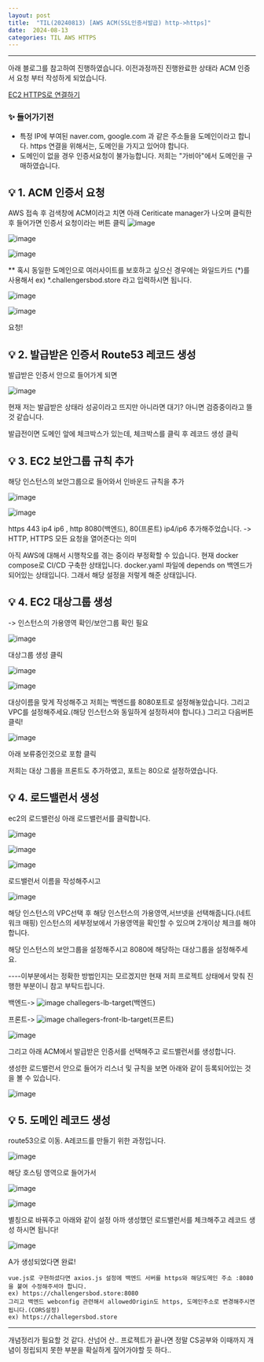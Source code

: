 ```yaml
---
layout: post
title:  "TIL(20240813) [AWS ACM(SSL인증서발급) http->https]"
date:  2024-08-13
categories: TIL AWS HTTPS
---
```


----------------------------------------------------------------------------


아래 블로그를 참고하여 진행하였습니다.
이전과정까진 진행완료한 상태라 ACM 인증서 요청 부터 작성하게 되었습니다. 

[EC2 HTTPS로 연결하기](https://woojin.tistory.com/m/93)

### ✨ 들어가기전
- 특정 IP에 부여된 naver.com, google.com 과 같은 주소들을 도메인이라고 합니다. https 연결을 위해서는, 도메인을 가지고 있어야 합니다.
- 도메인이 없을 경우 인증서요청이 불가능합니다. 저희는 "가비아"에서 도메인을 구매하였습니다. 


## 💡 1. ACM 인증서 요청

AWS 접속 후 검색창에 ACM이라고 치면 아래 Ceriticate manager가 나오며 클릭한 후 들어가면 인증서 요청이라는 버튼 클릭 
![image](https://github.com/user-attachments/assets/c60fe074-1dd4-43bd-9db2-b70d26cea04e)

![image](https://github.com/user-attachments/assets/a464a2e3-edca-4c1d-849e-408f5fce1f48)

![image](https://github.com/user-attachments/assets/7595b6a2-6fc6-45b4-aedc-bba4a27b9c67)

** 혹시 동일한 도메인으로 여러사이트를 보호하고 싶으신 경우에는 와일드카드 (*)를 사용해서
ex) *.challengersbod.store 
라고 입력하시면 됩니다.

![image](https://github.com/user-attachments/assets/a6d47634-b61c-4605-9666-6ed027c1b8cc)

![image](https://github.com/user-attachments/assets/5d57779a-90b5-40e5-8a3e-33282c22655a)

요청!

## 💡 2. 발급받은 인증서 Route53 레코드 생성

발급받은 인증서 안으로 들어가게 되면

![image](https://github.com/user-attachments/assets/9c6ba3f8-13a4-4948-b0ec-6928fe987758)

현재 저는 발급받은 상태라 성공이라고 뜨지만 아니라면 대기? 아니면 검증중이라고 뜰 것 같습니다. 

발급전이면 도메인 앞에 체크박스가 있는데, 체크박스를 클릭 후 
레코드 생성 클릭

## 💡 3. EC2 보안그룹 규칙 추가

해당 인스턴스의 보안그룹으로 들어와서 인바운드 규칙을 추가

![image](https://github.com/user-attachments/assets/4e8b5b50-9cc7-4a88-961c-33e7b60e590f)

![image](https://github.com/user-attachments/assets/39af6953-2595-4324-8eb8-4ed3843b423d)

https 443 ip4 ip6 ,
http 8080(백엔드), 80(프론트) ip4/ip6 추가해주었습니다.
-> HTTP, HTTPS 모든 요청을 열어준다는 의미

아직 AWS에 대해서 시행착오를 겪는 중이라 부정확할 수 있습니다. 현재 docker compose로 CI/CD 구축한 상태입니다.
docker.yaml 파일에 depends on 백엔드가 되어있는 상태입니다.
그래서 해당 설정을 저렇게 해준 상태입니다.

## 💡 4. EC2 대상그룹 생성
-> 인스턴스의 가용영역 확인/보안그룹 확인 필요

![image](https://github.com/user-attachments/assets/b9b49137-9f88-40fa-b879-5d01e55b4170)

대상그룹 생성 클릭

![image](https://github.com/user-attachments/assets/bcce5358-de69-4000-81fb-6ce31a3dc37c)


![image](https://github.com/user-attachments/assets/7e802538-d0b6-4c12-a4ed-4ae08b71de30)

대상이름을 맞게 작성해주고 저희는 백엔드를 8080포트로 설정해놓았습니다. 그리고 VPC를 설정해주세요.(해당 인스턴스와 동일하게 설정하셔야 합니다.) 그리고 다음버튼 클릭!

![image](https://github.com/user-attachments/assets/73cf4165-e1ba-428f-adb8-697af8dd79ba)

아래 보류중인것으로 포함 클릭 

저희는 대상 그룹을 프론트도 추가하였고, 포트는 80으로 설정하였습니다.

## 💡 4. 로드밸런서 생성

ec2의 로드밸런싱 아래 로드밸런서를 클릭합니다.

![image](https://github.com/user-attachments/assets/97c682cd-581c-4a99-b9d1-33ae36e51933)

![image](https://github.com/user-attachments/assets/f2d83b4e-169d-4a1e-ba39-613e34edb81c)

![image](https://github.com/user-attachments/assets/3f972f4d-cd07-44f4-b989-3506e1890b3d)

로드밸런서 이름을 작성해주시고

![image](https://github.com/user-attachments/assets/3dc3deca-91a3-48ef-96cc-2199db580447)

해당 인스턴스의 VPC선택 후 해당 인스턴스의 가용영역,서브넷을 선택해줍니다.(네트워크 매핑) 인스턴스의 세부정보에서 가용영역을 확인할 수 있으며 2개이상 체크를 해야합니다. 


해당 인스턴스의 보안그룹을 설정해주시고 
8080에 해당하는 대상그룹을 설정해주세요.

----이부분에서는 정확한 방법인지는 모르겠지만 현재 저희 프로젝트 상태에서 맞춰 진행한 부분이니 참고 부탁드립니다.

백엔드->
![image](https://github.com/user-attachments/assets/e849ad37-4950-4f8e-bc26-6dedeaf13722)
challegers-lb-target(백엔드)

프론트->
![image](https://github.com/user-attachments/assets/3e2eb804-64c1-442d-8269-4134e896b3ff)
challegers-front-lb-target(프론트)

![image](https://github.com/user-attachments/assets/fb192a92-9f58-4e85-9c02-315f61d2976b)

그리고 아래 ACM에서 발급받은 인증서를 선택해주고 로드밸런서를 생성합니다. 

생성한 로드밸런서 안으로 들어가 리스너 및 규칙을 보면 아래와 같이 등록되어있는 것을 볼 수 있습니다.

![image](https://github.com/user-attachments/assets/47099e9a-a0db-4f8d-adfb-71460e4ae266)

## 💡 5. 도메인 레코드 생성
route53으로 이동.
A레코드를 만들기 위한 과정입니다.

![image](https://github.com/user-attachments/assets/81877afc-a304-473b-a6d4-28dd0dfad362)

해당 호스팅 영역으로 들어가서

![image](https://github.com/user-attachments/assets/0bcd0b5e-678b-4865-955a-1ffbb21047ee)

![image](https://github.com/user-attachments/assets/875ab7a5-73f5-4580-be98-6914f4c9f1c9)

별칭으로 바꿔주고 아래와 같이 설정 아까 생성했던 로드밸런서를 체크해주고 레코드 생성 하시면 됩니다!

![image](https://github.com/user-attachments/assets/c6e3f2d7-f656-49fd-9b1e-68d7dfa1b1ce)

A가 생성되었다면 완료!

```
vue.js로 구현하셨다면 axios.js 설정에 백엔드 서버를 https와 해당도메인 주소 :8080을 붙여 수정해주셔야 합니다.
ex) https://challengersbod.store:8080
그리고 백엔드 webconfig 관련해서 allowedOrigin도 https, 도메인주소로 변경해주시면 됩니다.(CORS설정)
ex) https://challegersbod.store
```
---------------------------------------------------------

개념정리가 필요할 것 같다.
산넘어 산.. 프로젝트가 끝나면 정말 CS공부와 이때까지 개념이 정립되지 못한 부분을 확실하게 짚어가야할 듯 하다..